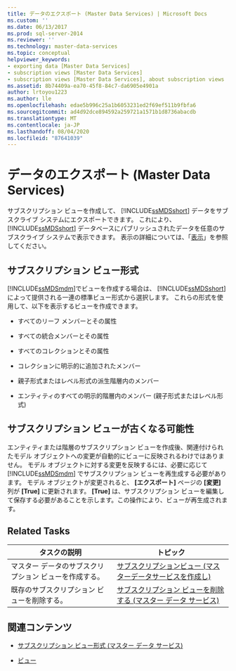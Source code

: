 ```yaml
---
title: データのエクスポート (Master Data Services) | Microsoft Docs
ms.custom: ''
ms.date: 06/13/2017
ms.prod: sql-server-2014
ms.reviewer: ''
ms.technology: master-data-services
ms.topic: conceptual
helpviewer_keywords:
- exporting data [Master Data Services]
- subscription views [Master Data Services]
- subscription views [Master Data Services], about subscription views
ms.assetid: 8b74409a-ea70-45f8-84c7-da6905e4901a
author: lrtoyou1223
ms.author: lle
ms.openlocfilehash: edae5b996c25a1b6053231ed2f69ef511b9fbfa6
ms.sourcegitcommit: ad4d92dce894592a259721a1571b1d8736abacdb
ms.translationtype: MT
ms.contentlocale: ja-JP
ms.lasthandoff: 08/04/2020
ms.locfileid: "87641039"
---
```

# <a name="exporting-data-master-data-services"></a>データのエクスポート (Master Data Services)
  サブスクリプション ビューを作成して、 [!INCLUDE[ssMDSshort](../includes/ssmdsshort-md.md)] データをサブスクライブ システムにエクスポートできます。 これにより、 [!INCLUDE[ssMDSshort](../includes/ssmdsshort-md.md)] データベースにパブリッシュされたデータを任意のサブスクライブ システムで表示できます。 表示の詳細については、「[表示](../relational-databases/views/views.md)」を参照してください。  
  
## <a name="subscription-view-formats"></a>サブスクリプション ビュー形式  
 [!INCLUDE[ssMDSmdm](../includes/ssmdsmdm-md.md)]でビューを作成する場合は、 [!INCLUDE[ssMDSshort](../includes/ssmdsshort-md.md)] によって提供される一連の標準ビュー形式から選択します。 これらの形式を使用して、以下を表示するビューを作成できます。  
  
-   すべてのリーフ メンバーとその属性  
  
-   すべての統合メンバーとその属性  
  
-   すべてのコレクションとその属性  
  
-   コレクションに明示的に追加されたメンバー  
  
-   親子形式またはレベル形式の派生階層内のメンバー  
  
-   エンティティのすべての明示的階層内のメンバー (親子形式またはレベル形式)  
  
## <a name="subscription-views-can-become-out-of-date"></a>サブスクリプション ビューが古くなる可能性  
 エンティティまたは階層のサブスクリプション ビューを作成後、関連付けられたモデル オブジェクトへの変更が自動的にビューに反映されるわけではありません。 モデル オブジェクトに対する変更を反映するには、必要に応じて [!INCLUDE[ssMDSmdm](../includes/ssmdsmdm-md.md)] でサブスクリプション ビューを再生成する必要があります。 モデル オブジェクトが変更されると、 **[エクスポート]** ページの **[変更]** 列が **[True]** に更新されます。 **[True]** は、サブスクリプション ビューを編集して保存する必要があることを示します。この操作により、ビューが再生成されます。  
  
## <a name="related-tasks"></a>Related Tasks  
  
|タスクの説明|トピック|  
|----------------------|-----------|  
|マスター データのサブスクリプション ビューを作成する。|[サブスクリプションビュー &#40;マスターデータサービスを作成し&#41;](create-a-subscription-view-to-export-data-master-data-services.md)|  
|既存のサブスクリプション ビューを削除する。|[サブスクリプション ビューを削除する &#40;マスター データ サービス&#41;](../../2014/master-data-services/delete-a-subscription-view-master-data-services.md)|  
  
## <a name="related-content"></a>関連コンテンツ  
  
-   [サブスクリプション ビュー形式 (マスター データ サービス)](../../2014/master-data-services/subscription-view-formats-master-data-services.md)  
  
-   [ビュー](../relational-databases/views/views.md)  
  
  
